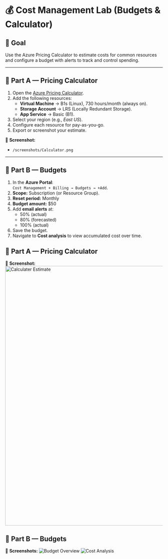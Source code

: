 # 💰 Cost Management Lab (Budgets & Calculator)

## 🎯 Goal
Use the Azure Pricing Calculator to estimate costs for common resources and configure a budget with alerts to track and control spending.

---

## 📝 Part A — Pricing Calculator
1. Open the [Azure Pricing Calculator](https://azure.microsoft.com/pricing/calculator/).
2. Add the following resources:
   - **Virtual Machine** → B1s (Linux), 730 hours/month (always on).
   - **Storage Account** → LRS (Locally Redundant Storage).
   - **App Service** → Basic (B1).
3. Select your region (e.g., *East US*).
4. Configure each resource for pay-as-you-go.
5. Export or screenshot your estimate.

📸 **Screenshot:**  
- `/screenshots/Calculator.png`

---

## 📝 Part B — Budgets
1. In the **Azure Portal**:  
   `Cost Management + Billing → Budgets → +Add`.
2. **Scope:** Subscription (or Resource Group).
3. **Reset period:** Monthly  
4. **Budget amount:** $50  
5. Add **email alerts** at:
   - 50% (actual)
   - 80% (forecasted)
   - 100% (actual)
6. Save the budget.
7. Navigate to **Cost analysis** to view accumulated cost over time.

## 📝 Part A — Pricing Calculator
📸 **Screenshot:**
<img width="1518" height="827" alt="Calculater Estimate" src="https://github.com/user-attachments/assets/da634c5c-ea8b-42de-88e4-b591ab3c27f8" />


## 📝 Part B — Budgets
📸 **Screenshots:**
![Budget Overview](<img width="1434" height="939" alt="Budget Overview" src="https://github.com/user-attachments/assets/b1e1fc49-517e-4910-b04e-3ad499eb4103" />
)
![Cost Analysis](<img width="1893" height="943" alt="Cost Analysis" src="https://github.com/user-attachments/assets/910416ec-95e1-4980-8a59-945f160e0362" />
)
